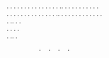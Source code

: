 .  .  .  .  .  .  .  .  .  .  .  .  .  .  .  ..  .  .  .  .  .  .  .  .  .  .  
  .  .  .  .      .  .  .  .  .  .  .  .  .  .  ..  .  .  .  .  .  .  .  .  .  .  .  .    
    .    ..  .  .    
      .  .  .  .  
          .  ..  .    

              .  .  .  .  
